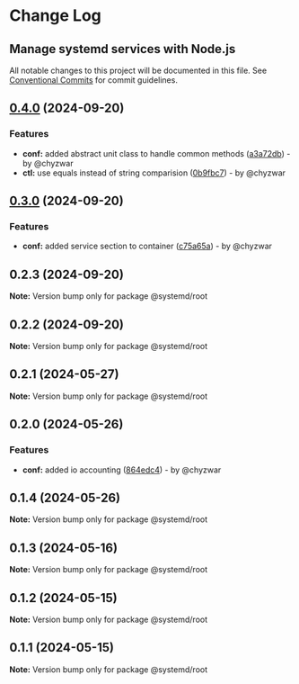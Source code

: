 # Change Log
## Manage systemd services with Node.js

All notable changes to this project will be documented in this file.
See [Conventional Commits](https://conventionalcommits.org) for commit guidelines.

## [0.4.0](https://github.com/systemd-js/systemd/compare/v0.3.0...v0.4.0) (2024-09-20)

### Features

* **conf:** added abstract unit class to handle common methods ([a3a72db](https://github.com/systemd-js/systemd/commit/a3a72db135776ed6124447cf65b8752d06562af7)) - by @chyzwar
* **ctl:** use equals instead of string comparision ([0b9fbc7](https://github.com/systemd-js/systemd/commit/0b9fbc7de407e13827282e003f77f694bdea348a)) - by @chyzwar

## [0.3.0](https://github.com/systemd-js/systemd/compare/v0.2.3...v0.3.0) (2024-09-20)

### Features

* **conf:** added service section to container ([c75a65a](https://github.com/systemd-js/systemd/commit/c75a65a1cc92e6eceb0af868e5281283a26b3c06)) - by @chyzwar

## 0.2.3 (2024-09-20)

**Note:** Version bump only for package @systemd/root

## 0.2.2 (2024-09-20)

**Note:** Version bump only for package @systemd/root

## 0.2.1 (2024-05-27)

**Note:** Version bump only for package @systemd/root

## 0.2.0 (2024-05-26)

### Features

* **conf:** added io accounting ([864edc4](https://github.com/chyzwar/systemd/commit/864edc416f5afe3cdeb29475d0e31a90f54d8aec)) - by @chyzwar

## 0.1.4 (2024-05-26)

**Note:** Version bump only for package @systemd/root

## 0.1.3 (2024-05-16)

**Note:** Version bump only for package @systemd/root

## 0.1.2 (2024-05-15)

**Note:** Version bump only for package @systemd/root

## 0.1.1 (2024-05-15)

**Note:** Version bump only for package @systemd/root
